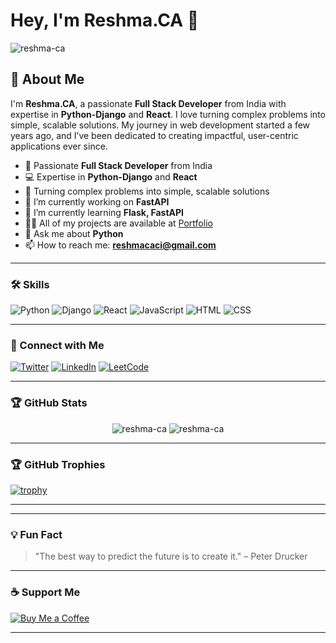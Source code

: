 # Hey, I'm **Reshma.CA** 👋
<p align="left"> <img src="https://komarev.com/ghpvc/?username=reshma-ca&label=Profile%20views&color=0e75b6&style=flat" alt="reshma-ca" /> </p>




 
## 🚀 About Me

I'm **Reshma.CA**, a passionate **Full Stack Developer** from India with expertise in **Python-Django** and **React**. I love turning complex problems into simple, scalable solutions. My journey in web development started a few years ago, and I’ve been dedicated to creating impactful, user-centric applications ever since.
- 🌟 Passionate **Full Stack Developer** from India
- 💻 Expertise in **Python-Django** and **React**
- 🎯 Turning complex problems into simple, scalable solutions
- 🔭 I’m currently working on **FastAPI**
- 🌱 I’m currently learning **Flask, FastAPI**
- 👨‍💻 All of my projects are available at [Portfolio](https://reshma-ca-portfolio.netlify.app/)
- 💬 Ask me about **Python**
- 📫 How to reach me: **reshmacaci@gmail.com**

---

### 🛠️ Skills
![Python](https://img.shields.io/badge/Python-90%25-blue)
![Django](https://img.shields.io/badge/Django-85%25-green)
![React](https://img.shields.io/badge/React-80%25-orange)
![JavaScript](https://img.shields.io/badge/JavaScript-75%25-yellow)
![HTML](https://img.shields.io/badge/HTML-90%25-orange)
![CSS](https://img.shields.io/badge/CSS-85%25-blue)

---

### 🔗 Connect with Me
[![Twitter](https://img.shields.io/badge/Twitter-1DA1F2?style=for-the-badge&logo=twitter&logoColor=white)](https://twitter.com/reshmacaci)
[![LinkedIn](https://img.shields.io/badge/LinkedIn-0077B5?style=for-the-badge&logo=linkedin&logoColor=white)](https://linkedin.com/in/reshmaca)
[![LeetCode](https://img.shields.io/badge/LeetCode-FFA116?style=for-the-badge&logo=leetcode&logoColor=white)](https://leetcode.com/u/reshmaca)

---

### 🏆 GitHub Stats
<p align="center">
  <img src="https://github-readme-stats.vercel.app/api?username=reshma-ca&show_icons=true&theme=radical" alt="reshma-ca" />
  <img src="https://github-readme-streak-stats.herokuapp.com/?user=reshma-ca&theme=radical" alt="reshma-ca" />
</p>

---

### 🏆 GitHub Trophies
[![trophy](https://github-profile-trophy.vercel.app/?username=reshma-ca&theme=onedark)](https://github.com/ryo-ma/github-profile-trophy)

---



---

### 💡 Fun Fact
> "The best way to predict the future is to create it." – Peter Drucker

---

### ☕ Support Me
[![Buy Me a Coffee](https://img.shields.io/badge/Buy%20Me%20a%20Coffee-FFDD00?style=for-the-badge&logo=buy-me-a-coffee&logoColor=black)](https://www.buymeacoffee.com/reshmaca)

---


